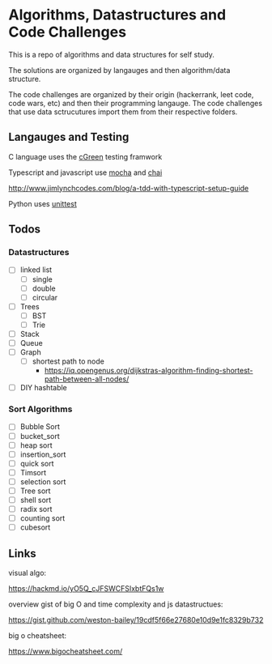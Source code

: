 # Algorithms, Datastructures and Code Challenges

This is a repo of algorithms and data structures for self study.

The solutions are organized by langauges and then algorithm/data structure.

The code challenges are organized by their origin (hackerrank, leet code, code wars, etc) and then their programming langauge. The code challenges that use data sctrucutures import them from their respective folders. 

## Langauges and Testing

C language uses the [cGreen](https://github.com/cgreen-devs/cgreen) testing framwork

Typescript and javascript use [mocha](https://www.npmjs.com/package/mocha) and [chai](https://www.npmjs.com/package/chai) 

http://www.jimlynchcodes.com/blog/a-tdd-with-typescript-setup-guide

Python uses [unittest](https://docs.python.org/3/library/unittest.html)

## Todos

### Datastructures

* [ ] linked list
    * [ ] single
    * [ ] double
    * [ ] circular
* [ ] Trees 
    * [ ] BST
    * [ ] Trie
* [ ] Stack
* [ ] Queue
* [ ] Graph
    * [ ] shortest path to node 
        * https://iq.opengenus.org/dijkstras-algorithm-finding-shortest-path-between-all-nodes/ 
* [ ] DIY hashtable
  
### Sort Algorithms

* [ ] Bubble Sort
* [ ] bucket_sort
* [ ] heap sort
* [ ] insertion_sort
* [ ] quick sort
* [ ] Timsort
* [ ] selection sort
* [ ] Tree sort
* [ ] shell sort
* [ ] radix sort
* [ ] counting sort
* [ ] cubesort

## Links

visual algo:

https://hackmd.io/yO5Q_cJFSWCFSIxbtFQs1w

overview gist of big O and time complexity and js datastructues:

https://gist.github.com/weston-bailey/19cdf5f66e27680e10d9e1fc8329b732

big o cheatsheet:

https://www.bigocheatsheet.com/


